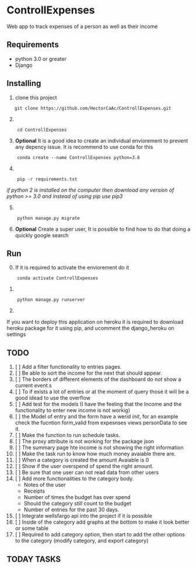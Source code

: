 # ControllExpenses
Web app to track expenses of a person as well as their income

## **Requirements**
* python 3.0 or greater
* Django

## **Installing**
1. clone this project
```
   git clone https://github.com/HectorCaAc/ControllExpenses.git 
```
2. 
```
    cd ControllExpenses
```
3. **Optional**
It is a good idea to create an individual enviorement to prevent any depency issue. It is recommend to use conda for this
```
    conda create --name ControllExpenses python=3.6
```
4. 
```
    pip -r requirements.txt
```
*if python 2 is installed on the computer then download any version of python >= 3.0 and instead of using pip use pip3*

5. 
```
    python manage.py migrate
```

6. **Optional**
Create a super user, It is possible to find how to do that doing a quickly google search

## Run

0. If it is required to activate the enviorement do it
```
    conda activate ControllExpenses
```
1. 
```
    python manage.py runserver
``` 
2. 
If you want to deploy this application on heroku it is required to download heroku package for it using pip, and ucomment the django_heroku on settings

## TODO
1. [ ] Add a filter functionality to entries pages.
3. [ ] Be able to sort the income for the next that should appear.
4. [ ] The borders of different elements of the dashboard do not show a current event.s
8. [ ] To if exists a lot of entries or at the moment of query those it will be a good idead to use the overflow
9. [ ] Add test for the models (I have the feeling that the Income and the functionality to enter new income is not workig)
11. [ ] the Model of entry and the form have a werid _init_, for an example check the fucntion form_valid from expesnses views personData to see it.
12. [ ] Make the function to run schedule tasks.
13. [ ] The proxy attribute is not working for the package json 
14. [ ] The summary page hte income is not showing the right information
15. [ ] Make the task run to know how much money avaiable there are.
16. [ ] When a category is created the amount Avaiable is 0
17. [ ] Show if the user overspend of spend the right amount.
18. [ ] Be sure that one user can not read data from other users
19. [ ] Add more functionalities to the category body.
    - Notes of the user
    - Receipts
    - Number of times the budget has over spend
    - Should the category still count to the budget
    - Number of entries for the past 30 days.
20. [ ] Integrate wellsfargo api into the project if it is possible
21. [ ] Inside of the category add graphs at the bottom to make it look better or some table
22. [ ] Required to add category option, then start to add the other options to the category 
        (modify category, and export category)

 ## TODAY TASKS

